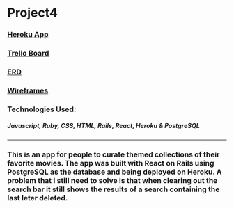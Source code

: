 # Project4
### [Heroku App](https://cinematheque.herokuapp.com/)
### [Trello Board](https://trello.com/b/Kl8kRkJp/wdi-project-3)
### [ERD](https://imgur.com/a/gt1cwxt)
### [Wireframes](https://imgur.com/a/OvmFsXZ)
### Technologies Used:
##### Javascript, Ruby, CSS, HTML, Rails, React, Heroku & PostgreSQL
---
### This is an app for people to curate themed collections of their favorite movies. The app was built with React on Rails using PostgreSQL as the database and being deployed on Heroku. A problem that I still need to solve is that when clearing out the search bar it still shows the results of a search containing the last leter deleted.

